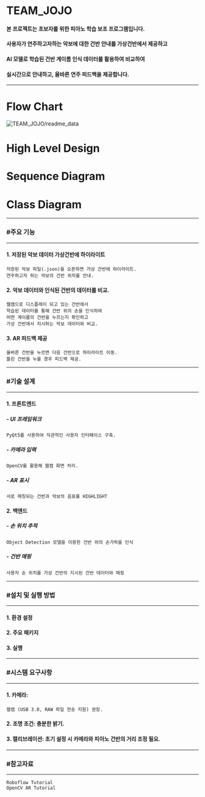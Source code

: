 # TEAM_JOJO
#### 본 프로젝트는 초보자를 위한 피아노 학습 보조 프로그램입니다.
 
#### 사용자가 연주하고자하는 악보에 대한 건반 안내를 가상건반에서 제공하고
#### AI 모델로 학습된 건반 계이름 인식 데이터를 활용하여 비교하여 
#### 실시간으로 안내하고, 올바른 연주 피드백을 제공합니다.
---
# Flow Chart
![TEAM_JOJO/readme_data](flowchart.png)

# High Level Design
# Sequence Diagram
# Class Diagram
---
### #주요 기능
---
#### 1. 저장된 악보 데이터 가상건반에 하이라이트
    저장된 악보 파일(.json)을 오픈하면 가상 건반에 하이라이트.
    연주하고자 하는 악보의 건반 위치를 안내.    
    
#### 2. 악보 데이터와 인식된 건반의 데이터를 비교.
    웹캠으로 디스플레이 되고 있는 건반에서
    학습된 데이터를 통해 건반 위의 손을 인식하여
    어떤 계이름의 건반을 누르는지 확인하고
    가상 건반에서 지시하는 악보 데이터와 비교.

#### 3. AR 피드백 제공
    올바른 건반을 누르면 다음 건반으로 하이라이트 이동.
    틀린 건반을 누를 경우 피드백 제공.



---
### #기술 설계
---
#### 1. 프론트엔드
##### - UI 프레임워크
    PyQt5를 사용하여 직관적인 사용자 인터페이스 구축.
##### - 카메라 입력
    OpenCV를 활용해 웹캠 화면 처리.
##### -  AR 표시
    서로 매칭되는 건반과 악보의 음표를 HIGHLIGHT

#### 2.  백엔드
##### - 손 위치 추적
    Object Detection 모델을 이용한 건반 위의 손가락을 인식
##### - 건반 매핑
    사용자 손 위치를 가상 건반의 지시된 건반 데이터와 매핑



---
### #설치 및 실행 방법
---
#### 1. 환경 설정
    
#### 2. 주요 패키지
    
#### 3. 실행



---
### #시스템 요구사항
---
#### 1. 카메라:
    웹캠 (USB 3.0, RAW 파일 전송 지원) 권장.
#### 2. 조명 조건: 충분한 밝기.
#### 3. 캘리브레이션: 초기 설정 시 카메라와 피아노 건반의 거리 조정 필요.




---
### #참고자료
---
    Roboflow Tutorial
    OpenCV AR Tutorial
  
